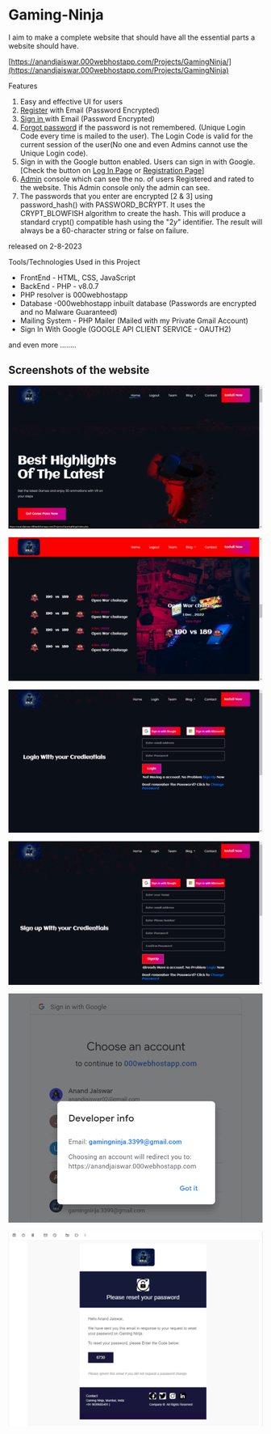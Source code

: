 # Gaming-Ninja

I aim to make a complete website that should have all the essential parts a website should have.

[https://anandjaiswar.000webhostapp.com/Projects/GamingNinja/](https://anandjaiswar.000webhostapp.com/Projects/GamingNinja)

Features

1. Easy and effective UI for users
2. [Register](https://anandjaiswar.000webhostapp.com/Projects/GamingNinja/signup.php) with Email (Password Encrypted)
3. [Sign in ](https://anandjaiswar.000webhostapp.com/Projects/GamingNinja/login.php)with Email (Password Encrypted)
4. [Forgot password](https://anandjaiswar.000webhostapp.com/Projects/GamingNinja/forgot%20main.php) if the password is not remembered. (Unique Login Code every time is mailed to the user). The Login Code is valid for the current session of the user(No one and even Admins cannot use the Unique Login code).
5. Sign in with the Google button enabled. Users can sign in with Google. [Check the button on [Log In Page](https://anandjaiswar.000webhostapp.com/Projects/GamingNinja/login.php) or [Registration Page](https://anandjaiswar.000webhostapp.com/Projects/GamingNinja/signup.php)]
6. [Admin](https://anandjaiswar.000webhostapp.com/Projects/GamingNinja/SuperUser.php) console which can see the no. of users Registered and rated to the website. This Admin console only the admin can see.
7. The passwords that you enter are encrypted [2 & 3] using password_hash() with PASSWORD_BCRYPT. It uses the CRYPT_BLOWFISH algorithm to create the hash. This will produce a standard crypt() compatible hash using the "$2y$" identifier. The result will always be a 60-character string or false on failure.

released on 2-8-2023

Tools/Technologies Used in this Project

* FrontEnd - HTML, CSS, JavaScript
* BackEnd - PHP - v8.0.7
* PHP resolver is 000webhostapp
* Database -000webhostapp inbuilt database (Passwords are encrypted and no Malware Guaranteed)
* Mailing System - PHP Mailer (Mailed with my Private Gmail Account)
* Sign In With Google (GOOGLE API CLIENT SERVICE - OAUTH2)

and even more ........

## Screenshots of the website

![1690962885334](image/README/1690962885334.png)

![1690962936514](image/README/1690962936514.png)

![1690962964272](image/README/1690962964272.png)

![1690963032959](image/README/1690963032959.png)

![1690963144951](image/README/1690963144951.png "Sign In with Google Enabled")

![1690963445662](image/README/1690963445662.png "Unique Authorization Code")
